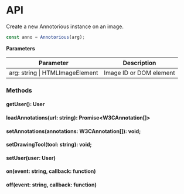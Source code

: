 # API

Create a new Annotorious instance on an image.

```js
const anno = Annotorious(arg);
```

__Parameters__

| __Parameter__                   | __Description__         |
|---------------------------------|-------------------------|
| arg: string \| HTMLImageElement | Image ID or DOM element |

### Methods

#### getUser(): User

#### loadAnnotations(url: string): Promise<W3CAnnotation[]>

#### setAnnotations(annotations: W3CAnnotation[]): void;

#### setDrawingTool(tool: string): void;

#### setUser(user: User)  

#### on(event: string, callback: function)

#### off(event: string, callback: function)
